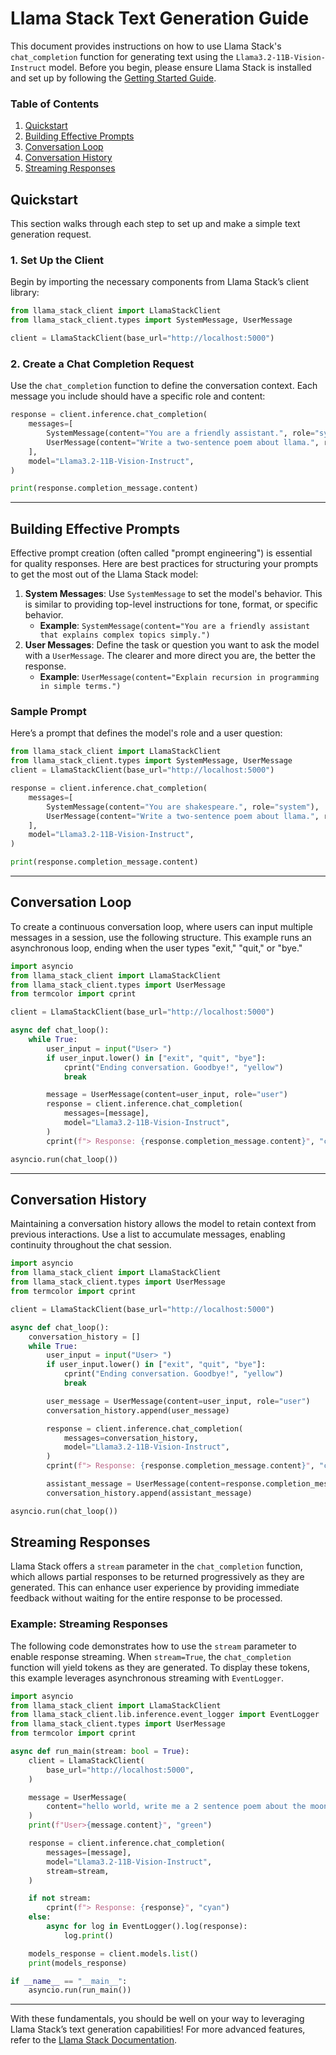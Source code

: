 
# Llama Stack Text Generation Guide

This document provides instructions on how to use Llama Stack's `chat_completion` function for generating text using the `Llama3.2-11B-Vision-Instruct` model. Before you begin, please ensure Llama Stack is installed and set up by following the [Getting Started Guide](https://llama-stack.readthedocs.io/en/latest/). 

### Table of Contents
1. [Quickstart](#quickstart)
2. [Building Effective Prompts](#building-effective-prompts)
3. [Conversation Loop](#conversation-loop)
4. [Conversation History](#conversation-history)
5. [Streaming Responses](#streaming-responses)


## Quickstart

This section walks through each step to set up and make a simple text generation request.

### 1. Set Up the Client

Begin by importing the necessary components from Llama Stack’s client library:

```python
from llama_stack_client import LlamaStackClient
from llama_stack_client.types import SystemMessage, UserMessage

client = LlamaStackClient(base_url="http://localhost:5000")
```

### 2. Create a Chat Completion Request

Use the `chat_completion` function to define the conversation context. Each message you include should have a specific role and content:

```python
response = client.inference.chat_completion(
    messages=[
        SystemMessage(content="You are a friendly assistant.", role="system"),
        UserMessage(content="Write a two-sentence poem about llama.", role="user")
    ],
    model="Llama3.2-11B-Vision-Instruct",
)

print(response.completion_message.content)
```

---

## Building Effective Prompts

Effective prompt creation (often called "prompt engineering") is essential for quality responses. Here are best practices for structuring your prompts to get the most out of the Llama Stack model:

1. **System Messages**: Use `SystemMessage` to set the model's behavior. This is similar to providing top-level instructions for tone, format, or specific behavior.
   - **Example**: `SystemMessage(content="You are a friendly assistant that explains complex topics simply.")`
2. **User Messages**: Define the task or question you want to ask the model with a `UserMessage`. The clearer and more direct you are, the better the response.
   - **Example**: `UserMessage(content="Explain recursion in programming in simple terms.")`

### Sample Prompt

Here’s a prompt that defines the model's role and a user question:

```python
from llama_stack_client import LlamaStackClient
from llama_stack_client.types import SystemMessage, UserMessage
client = LlamaStackClient(base_url="http://localhost:5000")

response = client.inference.chat_completion(
    messages=[
        SystemMessage(content="You are shakespeare.", role="system"),
        UserMessage(content="Write a two-sentence poem about llama.", role="user")
    ],
    model="Llama3.2-11B-Vision-Instruct",
)

print(response.completion_message.content)
```

---


## Conversation Loop

To create a continuous conversation loop, where users can input multiple messages in a session, use the following structure. This example runs an asynchronous loop, ending when the user types "exit," "quit," or "bye."

```python
import asyncio
from llama_stack_client import LlamaStackClient
from llama_stack_client.types import UserMessage
from termcolor import cprint

client = LlamaStackClient(base_url="http://localhost:5000")

async def chat_loop():
    while True:
        user_input = input("User> ")
        if user_input.lower() in ["exit", "quit", "bye"]:
            cprint("Ending conversation. Goodbye!", "yellow")
            break

        message = UserMessage(content=user_input, role="user")
        response = client.inference.chat_completion(
            messages=[message],
            model="Llama3.2-11B-Vision-Instruct",
        )
        cprint(f"> Response: {response.completion_message.content}", "cyan")

asyncio.run(chat_loop())
```

---

## Conversation History

Maintaining a conversation history allows the model to retain context from previous interactions. Use a list to accumulate messages, enabling continuity throughout the chat session.

```python
import asyncio
from llama_stack_client import LlamaStackClient
from llama_stack_client.types import UserMessage
from termcolor import cprint

client = LlamaStackClient(base_url="http://localhost:5000")

async def chat_loop():
    conversation_history = []
    while True:
        user_input = input("User> ")
        if user_input.lower() in ["exit", "quit", "bye"]:
            cprint("Ending conversation. Goodbye!", "yellow")
            break

        user_message = UserMessage(content=user_input, role="user")
        conversation_history.append(user_message)

        response = client.inference.chat_completion(
            messages=conversation_history,
            model="Llama3.2-11B-Vision-Instruct",
        )
        cprint(f"> Response: {response.completion_message.content}", "cyan")

        assistant_message = UserMessage(content=response.completion_message.content, role="user")
        conversation_history.append(assistant_message)

asyncio.run(chat_loop())
```

## Streaming Responses

Llama Stack offers a `stream` parameter in the `chat_completion` function, which allows partial responses to be returned progressively as they are generated. This can enhance user experience by providing immediate feedback without waiting for the entire response to be processed.

### Example: Streaming Responses

The following code demonstrates how to use the `stream` parameter to enable response streaming. When `stream=True`, the `chat_completion` function will yield tokens as they are generated. To display these tokens, this example leverages asynchronous streaming with `EventLogger`.

```python
import asyncio
from llama_stack_client import LlamaStackClient
from llama_stack_client.lib.inference.event_logger import EventLogger
from llama_stack_client.types import UserMessage
from termcolor import cprint

async def run_main(stream: bool = True):
    client = LlamaStackClient(
        base_url="http://localhost:5000",
    )

    message = UserMessage(
        content="hello world, write me a 2 sentence poem about the moon", role="user"
    )
    print(f"User>{message.content}", "green")

    response = client.inference.chat_completion(
        messages=[message],
        model="Llama3.2-11B-Vision-Instruct",
        stream=stream,
    )

    if not stream:
        cprint(f"> Response: {response}", "cyan")
    else:
        async for log in EventLogger().log(response):
            log.print()

    models_response = client.models.list()
    print(models_response)

if __name__ == "__main__":
    asyncio.run(run_main())
```


---

With these fundamentals, you should be well on your way to leveraging Llama Stack’s text generation capabilities! For more advanced features, refer to the [Llama Stack Documentation](https://llama-stack.readthedocs.io/en/latest/).
